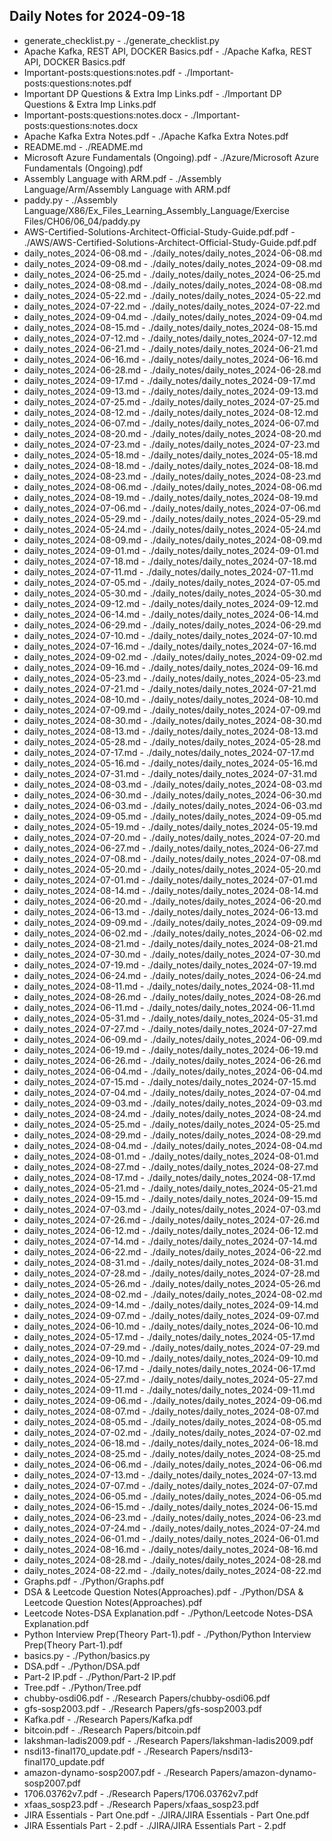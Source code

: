 ## Daily Notes for 2024-09-18

- generate_checklist.py - ./generate_checklist.py
- Apache Kafka, REST API, DOCKER Basics.pdf - ./Apache Kafka, REST API, DOCKER Basics.pdf
- Important-posts:questions:notes.pdf - ./Important-posts:questions:notes.pdf
- Important DP Questions & Extra Imp Links.pdf - ./Important DP Questions & Extra Imp Links.pdf
- Important-posts:questions:notes.docx - ./Important-posts:questions:notes.docx
- Apache Kafka Extra Notes.pdf - ./Apache Kafka Extra Notes.pdf
- README.md - ./README.md
- Microsoft Azure Fundamentals (Ongoing).pdf - ./Azure/Microsoft Azure Fundamentals (Ongoing).pdf
- Assembly Language with ARM.pdf - ./Assembly Language/Arm/Assembly Language with ARM.pdf
- paddy.py - ./Assembly Language/X86/Ex_Files_Learning_Assembly_Language/Exercise Files/CH06/06_04/paddy.py
- AWS-Certified-Solutions-Architect-Official-Study-Guide.pdf.pdf - ./AWS/AWS-Certified-Solutions-Architect-Official-Study-Guide.pdf.pdf
- daily_notes_2024-06-08.md - ./daily_notes/daily_notes_2024-06-08.md
- daily_notes_2024-09-08.md - ./daily_notes/daily_notes_2024-09-08.md
- daily_notes_2024-06-25.md - ./daily_notes/daily_notes_2024-06-25.md
- daily_notes_2024-08-08.md - ./daily_notes/daily_notes_2024-08-08.md
- daily_notes_2024-05-22.md - ./daily_notes/daily_notes_2024-05-22.md
- daily_notes_2024-07-22.md - ./daily_notes/daily_notes_2024-07-22.md
- daily_notes_2024-09-04.md - ./daily_notes/daily_notes_2024-09-04.md
- daily_notes_2024-08-15.md - ./daily_notes/daily_notes_2024-08-15.md
- daily_notes_2024-07-12.md - ./daily_notes/daily_notes_2024-07-12.md
- daily_notes_2024-06-21.md - ./daily_notes/daily_notes_2024-06-21.md
- daily_notes_2024-06-16.md - ./daily_notes/daily_notes_2024-06-16.md
- daily_notes_2024-06-28.md - ./daily_notes/daily_notes_2024-06-28.md
- daily_notes_2024-09-17.md - ./daily_notes/daily_notes_2024-09-17.md
- daily_notes_2024-09-13.md - ./daily_notes/daily_notes_2024-09-13.md
- daily_notes_2024-07-25.md - ./daily_notes/daily_notes_2024-07-25.md
- daily_notes_2024-08-12.md - ./daily_notes/daily_notes_2024-08-12.md
- daily_notes_2024-06-07.md - ./daily_notes/daily_notes_2024-06-07.md
- daily_notes_2024-08-20.md - ./daily_notes/daily_notes_2024-08-20.md
- daily_notes_2024-07-23.md - ./daily_notes/daily_notes_2024-07-23.md
- daily_notes_2024-05-18.md - ./daily_notes/daily_notes_2024-05-18.md
- daily_notes_2024-08-18.md - ./daily_notes/daily_notes_2024-08-18.md
- daily_notes_2024-08-23.md - ./daily_notes/daily_notes_2024-08-23.md
- daily_notes_2024-08-06.md - ./daily_notes/daily_notes_2024-08-06.md
- daily_notes_2024-08-19.md - ./daily_notes/daily_notes_2024-08-19.md
- daily_notes_2024-07-06.md - ./daily_notes/daily_notes_2024-07-06.md
- daily_notes_2024-05-29.md - ./daily_notes/daily_notes_2024-05-29.md
- daily_notes_2024-05-24.md - ./daily_notes/daily_notes_2024-05-24.md
- daily_notes_2024-08-09.md - ./daily_notes/daily_notes_2024-08-09.md
- daily_notes_2024-09-01.md - ./daily_notes/daily_notes_2024-09-01.md
- daily_notes_2024-07-18.md - ./daily_notes/daily_notes_2024-07-18.md
- daily_notes_2024-07-11.md - ./daily_notes/daily_notes_2024-07-11.md
- daily_notes_2024-07-05.md - ./daily_notes/daily_notes_2024-07-05.md
- daily_notes_2024-05-30.md - ./daily_notes/daily_notes_2024-05-30.md
- daily_notes_2024-09-12.md - ./daily_notes/daily_notes_2024-09-12.md
- daily_notes_2024-06-14.md - ./daily_notes/daily_notes_2024-06-14.md
- daily_notes_2024-06-29.md - ./daily_notes/daily_notes_2024-06-29.md
- daily_notes_2024-07-10.md - ./daily_notes/daily_notes_2024-07-10.md
- daily_notes_2024-07-16.md - ./daily_notes/daily_notes_2024-07-16.md
- daily_notes_2024-09-02.md - ./daily_notes/daily_notes_2024-09-02.md
- daily_notes_2024-09-16.md - ./daily_notes/daily_notes_2024-09-16.md
- daily_notes_2024-05-23.md - ./daily_notes/daily_notes_2024-05-23.md
- daily_notes_2024-07-21.md - ./daily_notes/daily_notes_2024-07-21.md
- daily_notes_2024-08-10.md - ./daily_notes/daily_notes_2024-08-10.md
- daily_notes_2024-07-09.md - ./daily_notes/daily_notes_2024-07-09.md
- daily_notes_2024-08-30.md - ./daily_notes/daily_notes_2024-08-30.md
- daily_notes_2024-08-13.md - ./daily_notes/daily_notes_2024-08-13.md
- daily_notes_2024-05-28.md - ./daily_notes/daily_notes_2024-05-28.md
- daily_notes_2024-07-17.md - ./daily_notes/daily_notes_2024-07-17.md
- daily_notes_2024-05-16.md - ./daily_notes/daily_notes_2024-05-16.md
- daily_notes_2024-07-31.md - ./daily_notes/daily_notes_2024-07-31.md
- daily_notes_2024-08-03.md - ./daily_notes/daily_notes_2024-08-03.md
- daily_notes_2024-06-30.md - ./daily_notes/daily_notes_2024-06-30.md
- daily_notes_2024-06-03.md - ./daily_notes/daily_notes_2024-06-03.md
- daily_notes_2024-09-05.md - ./daily_notes/daily_notes_2024-09-05.md
- daily_notes_2024-05-19.md - ./daily_notes/daily_notes_2024-05-19.md
- daily_notes_2024-07-20.md - ./daily_notes/daily_notes_2024-07-20.md
- daily_notes_2024-06-27.md - ./daily_notes/daily_notes_2024-06-27.md
- daily_notes_2024-07-08.md - ./daily_notes/daily_notes_2024-07-08.md
- daily_notes_2024-05-20.md - ./daily_notes/daily_notes_2024-05-20.md
- daily_notes_2024-07-01.md - ./daily_notes/daily_notes_2024-07-01.md
- daily_notes_2024-08-14.md - ./daily_notes/daily_notes_2024-08-14.md
- daily_notes_2024-06-20.md - ./daily_notes/daily_notes_2024-06-20.md
- daily_notes_2024-06-13.md - ./daily_notes/daily_notes_2024-06-13.md
- daily_notes_2024-09-09.md - ./daily_notes/daily_notes_2024-09-09.md
- daily_notes_2024-06-02.md - ./daily_notes/daily_notes_2024-06-02.md
- daily_notes_2024-08-21.md - ./daily_notes/daily_notes_2024-08-21.md
- daily_notes_2024-07-30.md - ./daily_notes/daily_notes_2024-07-30.md
- daily_notes_2024-07-19.md - ./daily_notes/daily_notes_2024-07-19.md
- daily_notes_2024-06-24.md - ./daily_notes/daily_notes_2024-06-24.md
- daily_notes_2024-08-11.md - ./daily_notes/daily_notes_2024-08-11.md
- daily_notes_2024-08-26.md - ./daily_notes/daily_notes_2024-08-26.md
- daily_notes_2024-06-11.md - ./daily_notes/daily_notes_2024-06-11.md
- daily_notes_2024-05-31.md - ./daily_notes/daily_notes_2024-05-31.md
- daily_notes_2024-07-27.md - ./daily_notes/daily_notes_2024-07-27.md
- daily_notes_2024-06-09.md - ./daily_notes/daily_notes_2024-06-09.md
- daily_notes_2024-06-19.md - ./daily_notes/daily_notes_2024-06-19.md
- daily_notes_2024-06-26.md - ./daily_notes/daily_notes_2024-06-26.md
- daily_notes_2024-06-04.md - ./daily_notes/daily_notes_2024-06-04.md
- daily_notes_2024-07-15.md - ./daily_notes/daily_notes_2024-07-15.md
- daily_notes_2024-07-04.md - ./daily_notes/daily_notes_2024-07-04.md
- daily_notes_2024-09-03.md - ./daily_notes/daily_notes_2024-09-03.md
- daily_notes_2024-08-24.md - ./daily_notes/daily_notes_2024-08-24.md
- daily_notes_2024-05-25.md - ./daily_notes/daily_notes_2024-05-25.md
- daily_notes_2024-08-29.md - ./daily_notes/daily_notes_2024-08-29.md
- daily_notes_2024-08-04.md - ./daily_notes/daily_notes_2024-08-04.md
- daily_notes_2024-08-01.md - ./daily_notes/daily_notes_2024-08-01.md
- daily_notes_2024-08-27.md - ./daily_notes/daily_notes_2024-08-27.md
- daily_notes_2024-08-17.md - ./daily_notes/daily_notes_2024-08-17.md
- daily_notes_2024-05-21.md - ./daily_notes/daily_notes_2024-05-21.md
- daily_notes_2024-09-15.md - ./daily_notes/daily_notes_2024-09-15.md
- daily_notes_2024-07-03.md - ./daily_notes/daily_notes_2024-07-03.md
- daily_notes_2024-07-26.md - ./daily_notes/daily_notes_2024-07-26.md
- daily_notes_2024-06-12.md - ./daily_notes/daily_notes_2024-06-12.md
- daily_notes_2024-07-14.md - ./daily_notes/daily_notes_2024-07-14.md
- daily_notes_2024-06-22.md - ./daily_notes/daily_notes_2024-06-22.md
- daily_notes_2024-08-31.md - ./daily_notes/daily_notes_2024-08-31.md
- daily_notes_2024-07-28.md - ./daily_notes/daily_notes_2024-07-28.md
- daily_notes_2024-05-26.md - ./daily_notes/daily_notes_2024-05-26.md
- daily_notes_2024-08-02.md - ./daily_notes/daily_notes_2024-08-02.md
- daily_notes_2024-09-14.md - ./daily_notes/daily_notes_2024-09-14.md
- daily_notes_2024-09-07.md - ./daily_notes/daily_notes_2024-09-07.md
- daily_notes_2024-06-10.md - ./daily_notes/daily_notes_2024-06-10.md
- daily_notes_2024-05-17.md - ./daily_notes/daily_notes_2024-05-17.md
- daily_notes_2024-07-29.md - ./daily_notes/daily_notes_2024-07-29.md
- daily_notes_2024-09-10.md - ./daily_notes/daily_notes_2024-09-10.md
- daily_notes_2024-06-17.md - ./daily_notes/daily_notes_2024-06-17.md
- daily_notes_2024-05-27.md - ./daily_notes/daily_notes_2024-05-27.md
- daily_notes_2024-09-11.md - ./daily_notes/daily_notes_2024-09-11.md
- daily_notes_2024-09-06.md - ./daily_notes/daily_notes_2024-09-06.md
- daily_notes_2024-08-07.md - ./daily_notes/daily_notes_2024-08-07.md
- daily_notes_2024-08-05.md - ./daily_notes/daily_notes_2024-08-05.md
- daily_notes_2024-07-02.md - ./daily_notes/daily_notes_2024-07-02.md
- daily_notes_2024-06-18.md - ./daily_notes/daily_notes_2024-06-18.md
- daily_notes_2024-08-25.md - ./daily_notes/daily_notes_2024-08-25.md
- daily_notes_2024-06-06.md - ./daily_notes/daily_notes_2024-06-06.md
- daily_notes_2024-07-13.md - ./daily_notes/daily_notes_2024-07-13.md
- daily_notes_2024-07-07.md - ./daily_notes/daily_notes_2024-07-07.md
- daily_notes_2024-06-05.md - ./daily_notes/daily_notes_2024-06-05.md
- daily_notes_2024-06-15.md - ./daily_notes/daily_notes_2024-06-15.md
- daily_notes_2024-06-23.md - ./daily_notes/daily_notes_2024-06-23.md
- daily_notes_2024-07-24.md - ./daily_notes/daily_notes_2024-07-24.md
- daily_notes_2024-06-01.md - ./daily_notes/daily_notes_2024-06-01.md
- daily_notes_2024-08-16.md - ./daily_notes/daily_notes_2024-08-16.md
- daily_notes_2024-08-28.md - ./daily_notes/daily_notes_2024-08-28.md
- daily_notes_2024-08-22.md - ./daily_notes/daily_notes_2024-08-22.md
- Graphs.pdf - ./Python/Graphs.pdf
- DSA & Leetcode Question Notes(Approaches).pdf - ./Python/DSA & Leetcode Question Notes(Approaches).pdf
- Leetcode Notes-DSA Explanation.pdf - ./Python/Leetcode Notes-DSA Explanation.pdf
- Python Interview Prep(Theory Part-1).pdf - ./Python/Python Interview Prep(Theory Part-1).pdf
- basics.py - ./Python/basics.py
- DSA.pdf - ./Python/DSA.pdf
- Part-2 IP.pdf - ./Python/Part-2 IP.pdf
- Tree.pdf - ./Python/Tree.pdf
- chubby-osdi06.pdf - ./Research Papers/chubby-osdi06.pdf
- gfs-sosp2003.pdf - ./Research Papers/gfs-sosp2003.pdf
- Kafka.pdf - ./Research Papers/Kafka.pdf
- bitcoin.pdf - ./Research Papers/bitcoin.pdf
- lakshman-ladis2009.pdf - ./Research Papers/lakshman-ladis2009.pdf
- nsdi13-final170_update.pdf - ./Research Papers/nsdi13-final170_update.pdf
- amazon-dynamo-sosp2007.pdf - ./Research Papers/amazon-dynamo-sosp2007.pdf
- 1706.03762v7.pdf - ./Research Papers/1706.03762v7.pdf
- xfaas_sosp23.pdf - ./Research Papers/xfaas_sosp23.pdf
- JIRA Essentials - Part One.pdf - ./JIRA/JIRA Essentials - Part One.pdf
- JIRA Essentials Part - 2.pdf - ./JIRA/JIRA Essentials Part - 2.pdf
